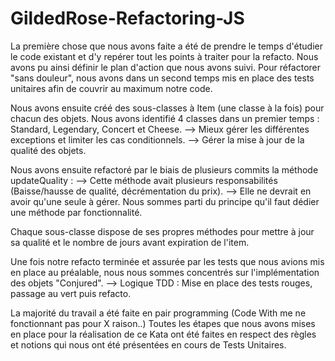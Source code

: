 # GildedRose-Refactoring-JS

La première chose que nous avons faite a été de prendre le temps d'étudier le code existant et d'y repérer tout les points à traiter pour la refacto. 
Nous avons pu ainsi définir le plan d'action que nous avons suivi. 
Pour réfactorer "sans douleur", nous avons dans un second temps mis en place des tests unitaires afin de couvrir au maximum notre code.

Nous avons ensuite créé des sous-classes à Item (une classe à la fois) pour chacun des objets. 
Nous avons identifié 4 classes dans un premier temps : Standard, Legendary, Concert et Cheese. 
--> Mieux gérer les différentes exceptions et limiter les cas conditionnels. 
--> Gérer la mise à jour de la qualité des objets. 
 
Nous avons ensuite refactoré par le biais de plusieurs commits la méthode updateQuality : 
--> Cette méthode avait plusieurs responsabilités (Baisse/hausse de qualité, décrémentation du prix). 
--> Elle ne devrait en avoir qu'une seule à gérer. 
Nous sommes parti du principe qu'il faut dédier une méthode par fonctionnalité. 
 
Chaque sous-classe dispose de ses propres méthodes pour mettre à jour sa qualité et le nombre de jours avant expiration de l'item. 

Une fois notre refacto terminée et assurée par les tests que nous avions mis en place au préalable, nous nous sommes concentrés sur l'implémentation des objets "Conjured".
--> Logique TDD : Mise en place des tests rouges, passage au vert puis refacto. 

La majorité du travail a été faite en pair programming (Code With me ne fonctionnant pas pour X raison..)
Toutes les étapes que nous avons mises en place pour la réalisation de ce Kata ont été faites en respect des règles et notions qui nous ont été présentées en cours de Tests Unitaires.
